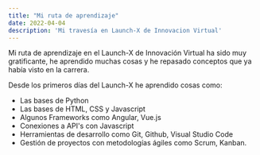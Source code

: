 ```yaml
---
title: "Mi ruta de aprendizaje"
date: 2022-04-04
description: 'Mi travesía en Launch-X de Innovacion Virtual'
---
```

Mi ruta de aprendizaje en el Launch-X de Innovación Virtual ha sido muy gratificante,
he aprendido muchas cosas y he repasado conceptos que ya había visto en la carrera.

Desde los primeros días del Launch-X he aprendido cosas como:
- Las bases de Python 
- Las bases de HTML, CSS y Javascript
- Algunos Frameworks como Angular, Vue.js
- Conexiones a API's con Javascript
- Herramientas de desarrollo como Git, Github, Visual Studio Code
- Gestión de proyectos con metodologías ágiles como Scrum, Kanban.